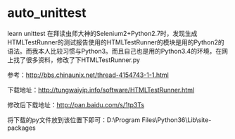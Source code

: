 # auto_unittest
learn unittest
在拜读虫师大神的Selenium2+Python2.7时，发现生成HTMLTestRunner的测试报告使用的HTMLTestRunner的模块是用的Python2的语法。而我本人比较习惯与Python3。而且自己也是用的Python3.4的环境，在网上找了很多资料，修改了下HTMLTestRunner.py

参考：http://bbs.chinaunix.net/thread-4154743-1-1.html 

下载地址：http://tungwaiyip.info/software/HTMLTestRunner.html 

修改后下载地址：http://pan.baidu.com/s/1tp3Ts

将下载的py文件放到该位置下即可：D:\Program Files\Python36\Lib\site-packages
